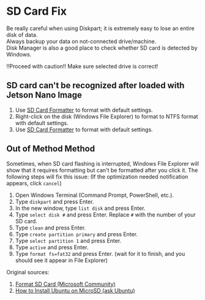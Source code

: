 # SD Card Fix

Be really careful when using Diskpart; it is extremely easy to lose an entire disk of data.  
Always backup your data on not-connected drive/machine.  
Disk Manager is also a good place to check whether SD card is detected by Windows.  

:bangbang:Proceed with caution:bangbang: Make sure selected drive is correct!

## SD card can't be recognized after loaded with Jetson Nano Image

1. Use [SD Card Formatter](https://www.sdcard.org/downloads/formatter/) to format with default settings.
2. Right-click on the disk (Windows File Explorer) to format to NTFS format with default settings.
3. Use [SD Card Formatter](https://www.sdcard.org/downloads/formatter/) to format with default settings.

## Out of Method Method

Sometimes, when SD card flashing is interrupted, Windows File Explorer will show that it requires formatting but can't be formatted after you click it. The following steps will fix this issue: (If the optimization needed notification appears, click ```cancel```)

1. Open Windows Terminal (Command Prompt, PowerShell, etc.).
2. Type ```diskpart``` and press Enter.
3. In the new window, type ```list disk``` and press Enter.
4. Type ```select disk #``` and press Enter. Replace ```#``` with the number of your SD card.
5. Type ```clean``` and press Enter.
6. Type ```create partition primary``` and press Enter.
7. Type ```select partition 1``` and press Enter.
8. Type ```active``` and press Enter.
9. Type ```format fs=fat32``` and press Enter. (wait for it to finish, and you should see it appear in File Explorer)

Original sources:

1. [Format SD Card (Microsoft Community)](https://answers.microsoft.com/en-us/windows/forum/all/format-sd-card/8177d725-b12d-4d1c-a799-efcb3df3c53f)
2. [How to Install Ubuntu on MicroSD (ask Ubuntu)](https://askubuntu.com/questions/1126409/how-to-install-ubuntu-on-microsd)
